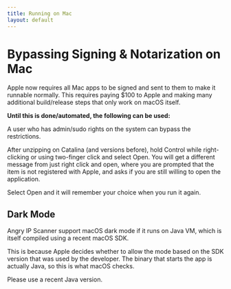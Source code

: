 ```yaml
---
title: Running on Mac
layout: default
---
```


# Bypassing Signing & Notarization on Mac

Apple now requires all Mac apps to be signed and sent to them to make it runnable normally.
This requires paying $100 to Apple and making many additional build/release steps that only work on macOS itself.

**Until this is done/automated, the following can be used:**

A user who has admin/sudo rights on the system can bypass the restrictions.

After unzipping on Catalina (and versions before), hold Control while right-clicking or using two-finger click and select Open. 
You will get a different message from just right click and open, where you are prompted that the item is not registered with Apple, 
and asks if you are still willing to open the application. 

Select Open and it will remember your choice when you run it again.

## Dark Mode

Angry IP Scanner support macOS dark mode if it runs on Java VM, which is itself compiled using a recent macOS SDK.

This is because Apple decides whether to allow the mode based on the SDK version that was used by the developer.
The binary that starts the app is actually Java, so this is what macOS checks.

Please use a recent Java version.
